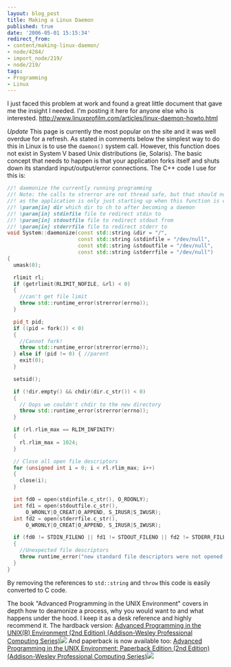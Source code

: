 ```yaml
---
layout: blog_post
title: Making a Linux Daemon
published: true
date: '2006-05-01 15:15:34'
redirect_from:
- content/making-linux-daemon/
- node/4284/
- import_node/219/
- node/219/
tags:
- Programming
- Linux
---
```


I just faced this problem at work and found a great little document that gave me the insight I needed. I'm posting it here for anyone else who is interested. <http://www.linuxprofilm.com/articles/linux-daemon-howto.html> 

*Update* This page is currently the most popular on the site and it was well overdue for a refresh. As stated in comments below the simplest way to do this in Linux is to use the `daemon()` system call. However, this function does not exist in System V based Unix distributions (ie, Solaris). The basic concept that needs to happen is that your application forks itself and shuts down its standard input/output/error connections. The C++ code I use for this is:

```cpp
//! daemonize the currently running programming
//! Note: the calls to strerror are not thread safe, but that should not matter
//! as the application is only just starting up when this function is called
//! \param[in] dir which dir to ch to after becoming a daemon
//! \param[in] stdinfile file to redirect stdin to
//! \param[in] stdoutfile file to redirect stdout from
//! \param[in] stderrfile file to redirect stderr to
void System::daemonize(const std::string &dir = "/",
                       const std::string &stdinfile = "/dev/null",
                       const std::string &stdoutfile = "/dev/null",
                       const std::string &stderrfile = "/dev/null")
{
  umask(0);

  rlimit rl;
  if (getrlimit(RLIMIT_NOFILE, &rl) < 0) 
  {
    //can't get file limit
    throw std::runtime_error(strerror(errno));
  }

  pid_t pid;
  if ((pid = fork()) < 0) 
  {
    //Cannot fork!
    throw std::runtime_error(strerror(errno));
  } else if (pid != 0) { //parent
    exit(0);
  }

  setsid();

  if (!dir.empty() && chdir(dir.c_str()) < 0) 
  {
    // Oops we couldn't chdir to the new directory
    throw std::runtime_error(strerror(errno));
  }

  if (rl.rlim_max == RLIM_INFINITY) 
  {
    rl.rlim_max = 1024;
  }

  // Close all open file descriptors
  for (unsigned int i = 0; i < rl.rlim_max; i++) 
  {
    close(i);
  }

  int fd0 = open(stdinfile.c_str(), O_RDONLY);
  int fd1 = open(stdoutfile.c_str(),
      O_WRONLY|O_CREAT|O_APPEND, S_IRUSR|S_IWUSR);
  int fd2 = open(stderrfile.c_str(),
      O_WRONLY|O_CREAT|O_APPEND, S_IRUSR|S_IWUSR);

  if (fd0 != STDIN_FILENO || fd1 != STDOUT_FILENO || fd2 != STDERR_FILENO) 
  {
    //Unexpected file descriptors
    throw runtime_error("new standard file descriptors were not opened as expected");
  }
}
```

By removing the references to `std::string` and `throw` this code is easily converted to C code. 

The book "Advanced Programming in the UNIX Environment" covers in depth how to deamonize a process, why you would want to and what happens under the hood. I keep it as a desk reference and highly recommend it. The hardback version: [Advanced Programming in the UNIX(R) Environment (2nd Edition) (Addison-Wesley Professional Computing Series)](http://www.amazon.com/gp/product/0201433079?ie=UTF8&tag=empcra-20&linkCode=as2&camp=1789&creative=9325&creativeASIN=0201433079)![](http://www.assoc-amazon.com/e/ir?t=empcra-20&l=as2&o=1&a=0201433079) And paperback is now available too: [Advanced Programming in the UNIX Environment: Paperback Edition (2nd Edition) (Addison-Wesley Professional Computing Series)](http://www.amazon.com/gp/product/0321525949?ie=UTF8&tag=empcra-20&linkCode=as2&camp=1789&creative=9325&creativeASIN=0321525949)![](http://www.assoc-amazon.com/e/ir?t=empcra-20&l=as2&o=1&a=0321525949)
